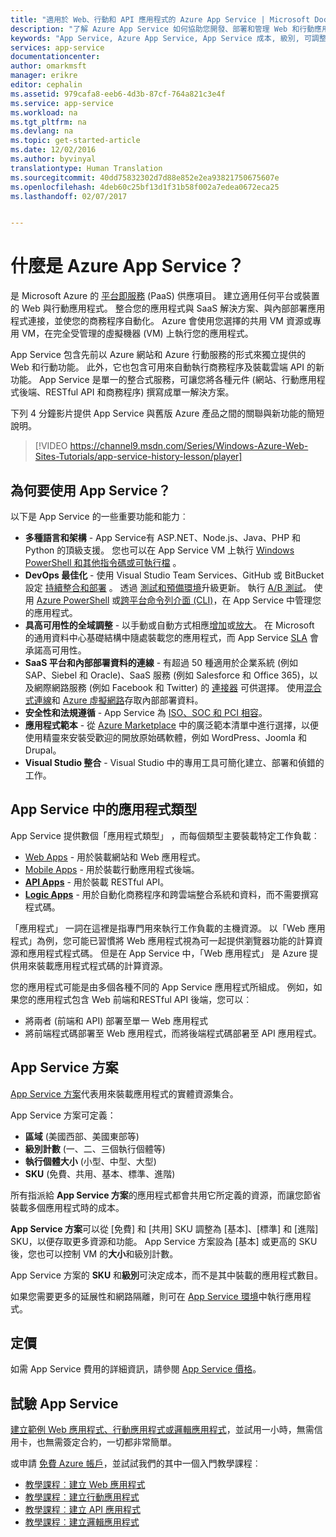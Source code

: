 ```yaml
---
title: "適用於 Web、行動和 API 應用程式的 Azure App Service | Microsoft Docs"
description: "了解 Azure App Service 如何協助您開發、部署和管理 Web 和行動應用程式。"
keywords: "App Service, Azure App Service, App Service 成本, 級別, 可調整, 應用程式部署, Azure 應用程式部署, paas, 平台即服務, 網站, web, azure 行動"
services: app-service
documentationcenter: 
author: omarkmsft
manager: erikre
editor: cephalin
ms.assetid: 979cafa8-eeb6-4d3b-87cf-764a821c3e4f
ms.service: app-service
ms.workload: na
ms.tgt_pltfrm: na
ms.devlang: na
ms.topic: get-started-article
ms.date: 12/02/2016
ms.author: byvinyal
translationtype: Human Translation
ms.sourcegitcommit: 40dd75832302d7d88e852e2ea93821750675607e
ms.openlocfilehash: 4deb60c25bf13d1f31b58f002a7edea0672eca25
ms.lasthandoff: 02/07/2017


---
```

# <a name="what-is-azure-app-service"></a>什麼是 Azure App Service？
 是 Microsoft Azure 的 [平台即服務](https://en.wikipedia.org/wiki/Platform_as_a_service) (PaaS) 供應項目。 建立適用任何平台或裝置的 Web 與行動應用程式。 整合您的應用程式與 SaaS 解決方案、與內部部署應用程式連接，並使您的商務程序自動化。 Azure 會使用您選擇的共用 VM 資源或專用 VM，在完全受管理的虛擬機器 (VM) 上執行您的應用程式。

App Service 包含先前以 Azure 網站和 Azure 行動服務的形式來獨立提供的 Web 和行動功能。 此外，它也包含可用來自動執行商務程序及裝載雲端 API 的新功能。 App Service 是單一的整合式服務，可讓您將各種元件 (網站、行動應用程式後端、RESTful API 和商務程序) 撰寫成單一解決方案。

下列 4 分鐘影片提供 App Service 與舊版 Azure 產品之間的關聯與新功能的簡短說明。

> [!VIDEO https://channel9.msdn.com/Series/Windows-Azure-Web-Sites-Tutorials/app-service-history-lesson/player]
> 
> 

## <a name="why-use-app-service"></a>為何要使用 App Service？
以下是 App Service 的一些重要功能和能力︰

* **多種語言和架構** - App Service有 ASP.NET、Node.js、Java、PHP 和 Python 的頂級支援。 您也可以在 App Service VM 上執行 [Windows PowerShell 和其他指令碼或可執行檔](../app-service-web/web-sites-create-web-jobs.md) 。
* **DevOps 最佳化** - 使用 Visual Studio Team Services、GitHub 或 BitBucket 設定 [持續整合和部署](../app-service-web/app-service-continuous-deployment.md) 。 透過 [測試和預備環境](../app-service-web/web-sites-staged-publishing.md)升級更新。 執行 [A/B 測試](../app-service-web/app-service-web-test-in-production-get-start.md)。 使用 [Azure PowerShell](/powershell/azureps-cmdlets-docs) 或[跨平台命令列介面 (CLI)](../xplat-cli-install.md)，在 App Service 中管理您的應用程式。
* **具高可用性的全域調整** - 以手動或自動方式相應[增加](../app-service-web/web-sites-scale.md)或[放大](../monitoring-and-diagnostics/insights-how-to-scale.md)。 在 Microsoft 的通用資料中心基礎結構中隨處裝載您的應用程式，而 App Service [SLA](https://azure.microsoft.com/support/legal/sla/app-service/) 會承諾高可用性。
* **SaaS 平台和內部部署資料的連線** - 有超過 50 種適用於企業系統 (例如 SAP、Siebel 和 Oracle)、SaaS 服務 (例如 Salesforce 和 Office 365)，以及網際網路服務 (例如 Facebook 和 Twitter) 的 [連接器](../connectors/apis-list.md) 可供選擇。 使用[混合式連線](../biztalk-services/integration-hybrid-connection-overview.md)和 [Azure 虛擬網路](../app-service-web/web-sites-integrate-with-vnet.md)存取內部部署資料。
* **安全性和法規遵循** - App Service 為 [ISO、SOC 和 PCI 相容](https://www.microsoft.com/TrustCenter/)。
* **應用程式範本** - 從 [Azure Marketplace](https://azure.microsoft.com/marketplace/) 中的廣泛範本清單中進行選擇，以便使用精靈來安裝受歡迎的開放原始碼軟體，例如 WordPress、Joomla 和 Drupal。
* **Visual Studio 整合** - Visual Studio 中的專用工具可簡化建立、部署和偵錯的工作。

## <a name="app-types-in-app-service"></a>App Service 中的應用程式類型
App Service 提供數個「應用程式類型」 ，而每個類型主要裝載特定工作負載︰

* [Web Apps](../app-service-web/app-service-web-overview.md) - 用於裝載網站和 Web 應用程式。
* [Mobile Apps](../app-service-mobile/app-service-mobile-value-prop.md) - 用於裝載行動應用程式後端。
* [**API Apps**](../app-service-api/app-service-api-apps-why-best-platform.md) - 用於裝載 RESTful API。
* [**Logic Apps**](../logic-apps/logic-apps-what-are-logic-apps.md) - 用於自動化商務程序和跨雲端整合系統和資料，而不需要撰寫程式碼。

「應用程式」  一詞在這裡是指專門用來執行工作負載的主機資源。 以「Web 應用程式」為例，您可能已習慣將 Web 應用程式視為可一起提供瀏覽器功能的計算資源和應用程式程式碼。 但是在 App Service 中，「Web 應用程式」  是 Azure 提供用來裝載應用程式程式碼的計算資源。 

您的應用程式可能是由多個各種不同的 App Service 應用程式所組成。 例如，如果您的應用程式包含 Web 前端和RESTful API 後端，您可以︰

- 將兩者 (前端和 API) 部署至單一 Web 應用程式  
- 將前端程式碼部署至 Web 應用程式，而將後端程式碼部暑至 API 應用程式。 



## <a name="app-service-plans"></a>App Service 方案
[App Service 方案](azure-web-sites-web-hosting-plans-in-depth-overview.md)代表用來裝載應用程式的實體資源集合。

App Service 方案可定義：

- **區域** (美國西部、美國東部等)
- **級別計數** (一、二、三個執行個體等)
- **執行個體大小** (小型、中型、大型)
- **SKU** (免費、共用、基本、標準、進階)

所有指派給 **App Service 方案**的應用程式都會共用它所定義的資源，而讓您節省裝載多個應用程式時的成本。

**App Service 方案**可以從 [免費] 和 [共用] SKU 調整為 [基本]、[標準] 和 [進階] SKU，以便存取更多資源和功能。 App Service 方案設為 [基本] 或更高的 SKU 後，您也可以控制 VM 的**大小**和級別計數。

App Service 方案的 **SKU** 和**級別**可決定成本，而不是其中裝載的應用程式數目。 

如果您需要更多的延展性和網路隔離，則可在 [App Service 環境](../app-service-web/app-service-app-service-environment-intro.md)中執行應用程式。

## <a name="pricing"></a>定價
如需 App Service 費用的詳細資訊，請參閱 [App Service 價格](https://azure.microsoft.com/pricing/details/app-service/)。

## <a name="test-drive-app-service"></a>試驗 App Service
[建立範例 Web 應用程式、行動應用程式或邏輯應用程式](https://azure.microsoft.com/try/app-service/)，並試用一小時，無需信用卡，也無需簽定合約，一切都非常簡單。

或申請 [免費 Azure 帳戶](https://azure.microsoft.com/pricing/free-trial/)，並試試我們的其中一個入門教學課程︰

* [教學課程︰建立 Web 應用程式](../app-service-web/app-service-web-get-started.md)
* [教學課程︰建立行動應用程式](../app-service-mobile/app-service-mobile-android-get-started.md)
* [教學課程︰建立 API 應用程式](../app-service-api/app-service-api-dotnet-get-started.md)
* [教學課程︰建立邏輯應用程式](../logic-apps/logic-apps-create-a-logic-app.md)


